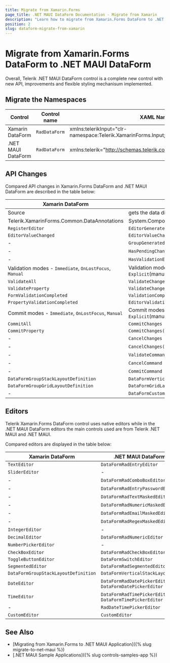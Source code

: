 ```yaml
---
title: Migrate from Xamarin.Forms
page_title: .NET MAUI DataForm Documentation - Migrate from Xamarin
description: "Learn how to migrate from Xamarin.Forms DataForm to .NET MAUI DataForm control."
position: 2
slug: dataform-migrate-from-xamarin
---
```


# Migrate from Xamarin.Forms DataForm to .NET MAUI DataForm

Overall, Telerik .NET MAUI DataForm control is a complete new control with new API, improvements and flexible styling mechanisum implemented.

## Migrate the Namespaces

| Control | Control name | XAML Namespcace | C# Namespace|
| --------------- | --------------- | --------------- | --------------- |
| Xamarin DataForm | `RadDataForm` | xmlns:telerikInput="clr-namespace:Telerik.XamarinForms.Input;assembly=Telerik.XamarinForms.Input" | using Telerik.XamarinForms.Input; | 
| .NET MAUI DataForm | `RadDataForm` | xmlns:telerik="http://schemas.telerik.com/2022/xaml/maui" | using Telerik.Maui.Controls; |


## API Changes

Compared API changes in Xamarin.Forms DataForm and .NET MAUI DataForm are described in the table below:

| Xamarin DataForm | .NET MAUI DataForm |
| ------------- | --------------- |
| Source | gets the data directly from the set BindingContext |
| Telerik.XamarinForms.Common.DataAnnotations | System.ComponentModel.DataAnnotations.DataAnnotations |
| `RegisterEditor` | `EditorGenerated` |
| `EditorValueChanged` | `EditorValueChanged` |
| - | `GroupGenerated` |
| - |`HasPendingChanges` |
| - | `HasValidationErrors` |
| Validation modes - `Immediate`, `OnLostFocus`, `Manual` | Validation modes - `PropertyChanged`(immediate), `LostFocus`, `Explicit`(manual) |
| `ValidateAll` | `ValidateChanges` |
| `ValidateProperty` | `ValidateChanges(string propertyName)` |
| `FormValidationCompleted` | `ValidationCompleted` |
| `PropertyValidationCompleted` | `EditorValidationCompleted` |
| Commit modes - `Immediate`, `OnLostFocus`, `Manual` | Commit modes - `PropertyChanged`(immediate), `LostFocus`, `Explicit`(manual) |
| `CommitAll` | `CommitChanges` | 
| `CommitProperty` | `CommitChanges(string propertyName)` |
| - | `CancelChanges` |
| - | `CancelChanges(string propertyName)` |
| - | `ValidateCommand` |
| - | `CancelCommand` |
| - | `CommitCommand` |
| `DataFormGroupStackLayoutDefinition` | `DataFormVerticalStackLayout` |
| `DataFormGroupGridLayoutDefinition`  | `DataFormGridLayout`  |
| -  | `DataFormCustomLayout`  |

## Editors

Telerik Xamarin.Forms DataForm control uses native editors while in the .NET MAUI DataForm editors the main controls used are from Telerik .NET MAUI and .NET MAUI. 

Compared editors are displayed in the table below:

| Xamarin DataForm | .NET MAUI DataForm |
| ------------- | --------------- |
| `TextEditor` | `DataFormRadEntryEditor` |
| `SliderEditor` | - |
| - | `DataFormRadComboBoxEditor` |
| - | `DataFormRadEntryPasswordEditor` |
| - | `DataFormRadTextMaskedEditor` |
| - | `DataFormRadNumericMaskedEditor` |
| - | `DataFormRadEmailMaskedEditor` |
| - | `DataFormRadRegexMaskedEditor` |
| `IntegerEditor` | - |
| `DecimalEditor` | `DataFormRadNumericEditor` |
| `NumberPickerEditor` | - |
| `CheckBoxEditor` | `DataFormRadCheckBoxEditor` |
| `ToggleButtonEditor` | `DataFormSwitchEditor` |
| `SegmentedEditor` | `DataFormRadSegmentedEditor` |
| `DataFormGroupStackLayoutDefinition` | `DataFormVerticalStackLayout` |
| `DateEditor`  | `DataFormRadDatePickerEditor`, `DataFormDatePickerEditor` |
| `TimeEditor`  | `DataFormRadTimePickerEditor`, `DataFormTimePickerEditor`  |
| -  | `RadDateTimePickerEditor` |
| `CustomEditor` | `CustomEditor` |

## See Also

* [Migrating from Xamarin.Forms to .NET MAUI Application]({% slug migrate-to-net-maui %})
* [.NET MAUI Sample Applications]({% slug controls-samples-app %})